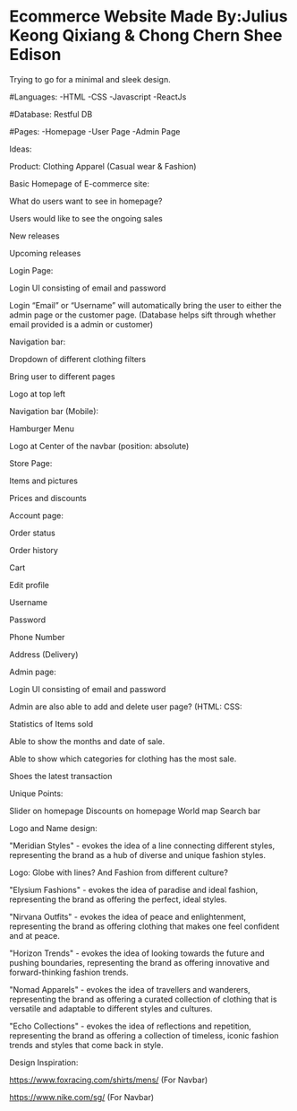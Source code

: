 # Ecommerce Website                                                                                  Made By:Julius Keong Qixiang & Chong Chern Shee Edison
Trying to go for a minimal and sleek design. 


#Languages: 
-HTML
-CSS
-Javascript
-ReactJs

#Database: 
Restful DB 

#Pages: 
-Homepage 
-User Page
-Admin Page 



Ideas: 

Product:  Clothing Apparel (Casual wear & Fashion) 

Basic Homepage of E-commerce site: 

What do users want to see in homepage? 

Users would like to see the ongoing sales 

New releases 

Upcoming releases 

Login Page: 

Login UI consisting of email and password 

Login “Email” or “Username” will automatically bring the user to either the admin page or the customer page. (Database helps sift through whether email provided is a admin or customer) 

Navigation bar: 

Dropdown of different clothing filters 

Bring user to different pages 

Logo at top left  

Navigation bar (Mobile): 

Hamburger Menu 

Logo at Center of the navbar (position: absolute) 

 

 

Store Page: 

Items and pictures 

Prices and discounts 


Account page:  

Order status 

Order history 

Cart 

Edit profile 

Username 

Password 

Phone Number 

Address (Delivery) 

Admin page:  

Login UI consisting of email and password 

Admin are also able to add and delete user page? (HTML: CSS:  

Statistics of Items sold 

Able to show the months and date of sale. 

Able to show which categories for clothing has the most sale. 

Shoes the latest transaction 

 

Unique Points:

Slider on homepage 
Discounts on homepage
World map
Search bar


 

 

 

Logo and Name design: 

"Meridian Styles" - evokes the idea of a line connecting different styles, representing the brand as a hub of diverse and unique fashion styles.  

Logo: Globe with lines? And Fashion from different culture? 

"Elysium Fashions" - evokes the idea of paradise and ideal fashion, representing the brand as offering the perfect, ideal styles. 

"Nirvana Outfits" - evokes the idea of peace and enlightenment, representing the brand as offering clothing that makes one feel confident and at peace. 

"Horizon Trends" - evokes the idea of looking towards the future and pushing boundaries, representing the brand as offering innovative and forward-thinking fashion trends. 

"Nomad Apparels" - evokes the idea of travellers and wanderers, representing the brand as offering a curated collection of clothing that is versatile and adaptable to different styles and cultures. 

"Echo Collections" - evokes the idea of reflections and repetition, representing the brand as offering a collection of timeless, iconic fashion trends and styles that come back in style. 


Design Inspiration: 

https://www.foxracing.com/shirts/mens/ (For Navbar) 

https://www.nike.com/sg/ (For Navbar) 

 

 
